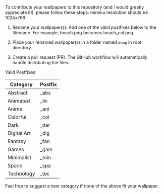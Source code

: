 To contribute your wallpapers to this repository (and I would greatly appreciate it!), please follow these steps:
minimu resolution should be 1024x768

 1.  Rename your wallpaper(s): Add one of the valid postfixes below to the filename.  For example, beach.png becomes beach_col.png.

 2.  Place your renamed wallpaper(s) in a folder named `dump` in root directory.

 3.  Create a pull request (PR). The GitHub workflow will automatically handle distributing the files.

Valid Postfixes:

| Category       | Postfix |
|-----------------|---------|
| Abstract        | _abs   |
| Animated        | _liv   |
| Anime           | _ani   |
| Colorful        | _col   |
| Dark            | _dar   |
| Digital Art     | _dig   |
| Fantasy         | _fan   |
| Games           | _gam   |
| Minimalist      | _min   |
| Space           | _spa   |
| Technology      | _tec   |


Feel free to suggest a new category if none of the above fit your wallpaper.